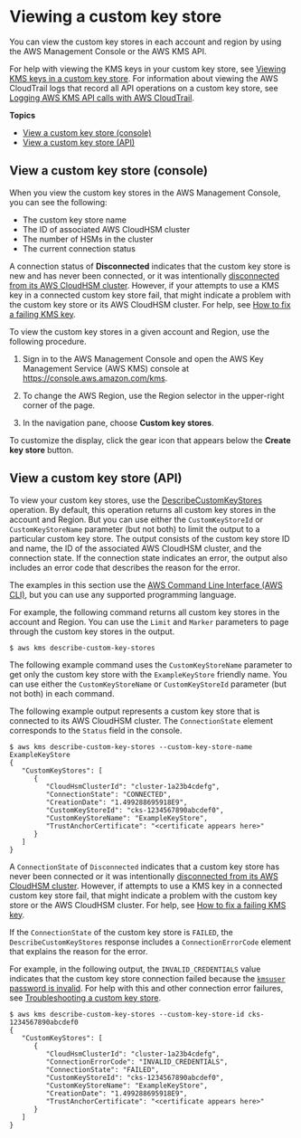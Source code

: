 # Viewing a custom key store<a name="view-keystore"></a>

You can view the custom key stores in each account and region by using the AWS Management Console or the AWS KMS API\. 

For help with viewing the KMS keys in your custom key store, see [Viewing KMS keys in a custom key store](view-cmk-keystore.md)\. For information about viewing the AWS CloudTrail logs that record all API operations on a custom key store, see [Logging AWS KMS API calls with AWS CloudTrail](logging-using-cloudtrail.md)\.

**Topics**
+ [View a custom key store \(console\)](#view-keystore-console)
+ [View a custom key store \(API\)](#view-keystore-api)

## View a custom key store \(console\)<a name="view-keystore-console"></a>

When you view the custom key stores in the AWS Management Console, you can see the following:
+ The custom key store name
+ The ID of associated AWS CloudHSM cluster
+ The number of HSMs in the cluster
+ The current connection status

A connection status of **Disconnected** indicates that the custom key store is new and has never been connected, or it was intentionally [disconnected from its AWS CloudHSM cluster](disconnect-keystore.md)\. However, if your attempts to use a KMS key in a connected custom key store fail, that might indicate a problem with the custom key store or its AWS CloudHSM cluster\. For help, see [How to fix a failing KMS key](fix-keystore.md#fix-cmk-failed)\.

To view the custom key stores in a given account and Region, use the following procedure\.

1. Sign in to the AWS Management Console and open the AWS Key Management Service \(AWS KMS\) console at [https://console\.aws\.amazon\.com/kms](https://console.aws.amazon.com/kms)\.

1. To change the AWS Region, use the Region selector in the upper\-right corner of the page\.

1. In the navigation pane, choose **Custom key stores**\.

To customize the display, click the gear icon that appears below the **Create key store** button\.

## View a custom key store \(API\)<a name="view-keystore-api"></a>

To view your custom key stores, use the [DescribeCustomKeyStores](https://docs.aws.amazon.com/kms/latest/APIReference/API_DescribeCustomKeyStores.html) operation\. By default, this operation returns all custom key stores in the account and Region\. But you can use either the `CustomKeyStoreId` or `CustomKeyStoreName` parameter \(but not both\) to limit the output to a particular custom key store\. The output consists of the custom key store ID and name, the ID of the associated AWS CloudHSM cluster, and the connection state\. If the connection state indicates an error, the output also includes an error code that describes the reason for the error\.

The examples in this section use the [AWS Command Line Interface \(AWS CLI\)](https://aws.amazon.com/cli/), but you can use any supported programming language\. 

For example, the following command returns all custom key stores in the account and Region\. You can use the `Limit` and `Marker` parameters to page through the custom key stores in the output\.

```
$ aws kms describe-custom-key-stores
```

The following example command uses the `CustomKeyStoreName` parameter to get only the custom key store with the `ExampleKeyStore` friendly name\. You can use either the `CustomKeyStoreName` or `CustomKeyStoreId` parameter \(but not both\) in each command\.

The following example output represents a custom key store that is connected to its AWS CloudHSM cluster\. The `ConnectionState` element corresponds to the `Status` field in the console\.

```
$ aws kms describe-custom-key-stores --custom-key-store-name ExampleKeyStore
{
   "CustomKeyStores": [ 
      { 
         "CloudHsmClusterId": "cluster-1a23b4cdefg",
         "ConnectionState": "CONNECTED",
         "CreationDate": "1.499288695918E9",
         "CustomKeyStoreId": "cks-1234567890abcdef0",
         "CustomKeyStoreName": "ExampleKeyStore",
         "TrustAnchorCertificate": "<certificate appears here>"
      }
   ]
}
```

A `ConnectionState` of `Disconnected` indicates that a custom key store has never been connected or it was intentionally [disconnected from its AWS CloudHSM cluster](disconnect-keystore.md)\. However, if attempts to use a KMS key in a connected custom key store fail, that might indicate a problem with the custom key store or the AWS CloudHSM cluster\. For help, see [How to fix a failing KMS key](fix-keystore.md#fix-cmk-failed)\. 

If the `ConnectionState` of the custom key store is `FAILED`, the `DescribeCustomKeyStores` response includes a `ConnectionErrorCode` element that explains the reason for the error\.

For example, in the following output, the `INVALID_CREDENTIALS` value indicates that the custom key store connection failed because the [`kmsuser` password is invalid](fix-keystore.md#fix-keystore-password)\. For help with this and other connection error failures, see [Troubleshooting a custom key store](fix-keystore.md)\.

```
$ aws kms describe-custom-key-stores --custom-key-store-id cks-1234567890abcdef0
{
   "CustomKeyStores": [ 
      { 
         "CloudHsmClusterId": "cluster-1a23b4cdefg",
         "ConnectionErrorCode": "INVALID_CREDENTIALS",
         "ConnectionState": "FAILED",
         "CustomKeyStoreId": "cks-1234567890abcdef0",
         "CustomKeyStoreName": "ExampleKeyStore",
         "CreationDate": "1.499288695918E9",
         "TrustAnchorCertificate": "<certificate appears here>"
      }
   ]
}
```